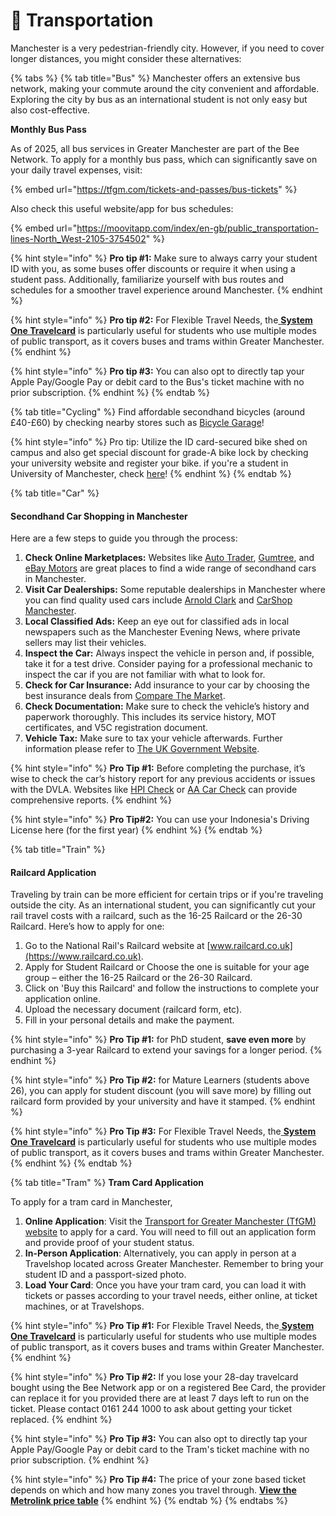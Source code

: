 # 🚌 Transportation

Manchester is a very pedestrian-friendly city. However, if you need to cover longer distances, you might consider these alternatives:

{% tabs %}
{% tab title="Bus" %}
Manchester offers an extensive bus network, making your commute around the city convenient and affordable. Exploring the city by bus as an international student is not only easy but also cost-effective.

**Monthly Bus Pass**

As of 2025, all bus services in Greater Manchester are part of the Bee Network.
To apply for a monthly bus pass, which can significantly save on your daily travel expenses, visit:

{% embed url="https://tfgm.com/tickets-and-passes/bus-tickets" %}

Also check this useful website/app for bus schedules:

{% embed url="https://moovitapp.com/index/en-gb/public_transportation-lines-North_West-2105-3754502" %}

{% hint style="info" %}
**Pro tip #1:** Make sure to always carry your student ID with you, as some buses offer discounts or require it when using a student pass. Additionally, familiarize yourself with bus routes and schedules for a smoother travel experience around Manchester.
{% endhint %}

{% hint style="info" %}
**Pro tip #2:** For Flexible Travel Needs, the[ **System One Travelcard**](https://www.systemonetravel.co.uk/travelcard-finder/) is particularly useful for students who use multiple modes of public transport, as it covers buses and trams within Greater Manchester.
{% endhint %}

{% hint style="info" %}
**Pro tip #3:** You can also opt to directly tap your Apple Pay/Google Pay or debit card to the Bus's ticket machine with no prior subscription.
{% endhint %}
{% endtab %}

{% tab title="Cycling" %}
Find affordable secondhand bicycles (around £40-£60) by checking nearby stores such as [Bicycle Garage](https://www.google.com/maps/place/Bicycle+Garage/@53.4605276,-2.2354988,17z/data=!3m1!4b1!4m6!3m5!1s0x487bb21ad844c11f:0xd6df73ae23f1bd4c!8m2!3d53.4605244!4d-2.2329185!16s%2Fg%2F1pp2wy15t?entry=ttu)!

{% hint style="info" %}
Pro tip: Utilize the ID card-secured bike shed on campus and also get special discount for grade-A bike lock by checking your university website and register your bike. if you're a student in University of Manchester, check [here](https://www.estates.manchester.ac.uk/services/security/ourservices/crimereduction/cyclesecurity/)!
{% endhint %}
{% endtab %}

{% tab title="Car" %}
#### Secondhand Car Shopping in Manchester

Here are a few steps to guide you through the process:

1. **Check Online Marketplaces:** Websites like [Auto Trader](https://www.autotrader.co.uk/), [Gumtree](https://www.gumtree.com/cars/manchester), and [eBay Motors](https://www.ebay.co.uk/b/Cars-31361/bn_1839035) are great places to find a wide range of secondhand cars in Manchester.
2. **Visit Car Dealerships:** Some reputable dealerships in Manchester where you can find quality used cars include [Arnold Clark](https://www.arnoldclark.com/used-cars/manchester) and [CarShop Manchester](https://www.carshop.co.uk/used-cars/manchester).
3. **Local Classified Ads:** Keep an eye out for classified ads in local newspapers such as the Manchester Evening News, where private sellers may list their vehicles.
4. **Inspect the Car:** Always inspect the vehicle in person and, if possible, take it for a test drive. Consider paying for a professional mechanic to inspect the car if you are not familiar with what to look for.
5. **Check for Car Insurance:** Add insurance to your car by choosing the best insurance deals from [Compare The Market](https://www.comparethemarket.com/).
6. **Check Documentation:** Make sure to check the vehicle’s history and paperwork thoroughly. This includes its service history, MOT certificates, and V5C registration document.
7. **Vehicle Tax:** Make sure to tax your vehicle afterwards. Further information please refer to [The UK Government Website](https://www.gov.uk/vehicle-tax).

{% hint style="info" %}
**Pro Tip #1:** Before completing the purchase, it’s wise to check the car’s history report for any previous accidents or issues with the DVLA. Websites like [HPI Check](https://www.hpicheck.com/) or [AA Car Check](https://www.theaa.com/car-data-checks/) can provide comprehensive reports.
{% endhint %}

{% hint style="info" %}
**Pro Tip#2:** You can use your Indonesia's Driving License here (for the first year)
{% endhint %}
{% endtab %}

{% tab title="Train" %}
#### Railcard Application

Traveling by train can be more efficient for certain trips or if you're traveling outside the city. As an international student, you can significantly cut your rail travel costs with a railcard, such as the 16-25 Railcard or the 26-30 Railcard. Here’s how to apply for one:

1. Go to the National Rail's Railcard website at [www.railcard.co.uk](https://www.railcard.co.uk).
2. Apply for Student Railcard or Choose the one is suitable for your age group – either the 16-25 Railcard or the 26-30 Railcard.
3. Click on 'Buy this Railcard' and follow the instructions to complete your application online.
4. Upload the necessary document (railcard form, etc).
5. Fill in your personal details and make the payment.

{% hint style="info" %}
**Pro Tip #1:** for PhD student, **save even more** by purchasing a 3-year Railcard to extend your savings for a longer period.
{% endhint %}

{% hint style="info" %}
**Pro Tip #2:** for Mature Learners (students above 26), you can apply for student discount (you will save more) by filling out railcard form provided by your university and have it stamped.
{% endhint %}

{% hint style="info" %}
**Pro Tip #3:** For Flexible Travel Needs, the[ **System One Travelcard**](https://www.systemonetravel.co.uk/travelcard-finder/) is particularly useful for students who use multiple modes of public transport, as it covers buses and trams within Greater Manchester.
{% endhint %}
{% endtab %}

{% tab title="Tram" %}
**Tram Card Application**

To apply for a tram card in Manchester,

1. **Online Application**: Visit the [Transport for Greater Manchester (TfGM) website](https://getacard.beenetwork.com/home.faces) to apply for a card. You will need to fill out an application form and provide proof of your student status.
2. **In-Person Application**: Alternatively, you can apply in person at a Travelshop located across Greater Manchester. Remember to bring your student ID and a passport-sized photo.
3. **Load Your Card**: Once you have your tram card, you can load it with tickets or passes according to your travel needs, either online, at ticket machines, or at Travelshops.

{% hint style="info" %}
**Pro Tip #1:** For Flexible Travel Needs, the[ **System One Travelcard**](https://www.systemonetravel.co.uk/travelcard-finder/) is particularly useful for students who use multiple modes of public transport, as it covers buses and trams within Greater Manchester.
{% endhint %}

{% hint style="info" %}
**Pro Tip #2:** If you lose your 28-day travelcard bought using the Bee Network app or on a registered Bee Card, the provider can replace it for you provided there are at least 7 days left to run on the ticket. Please contact 0161 244 1000 to ask about getting your ticket replaced.
{% endhint %}

{% hint style="info" %}
**Pro Tip #3:** You can also opt to directly tap your Apple Pay/Google Pay or debit card to the Tram's ticket machine with no prior subscription.
{% endhint %}

{% hint style="info" %}
**Pro Tip #4:** The price of your zone based ticket depends on which and how many zones you travel through. [**View the Metrolink price table**](https://assets.ctfassets.net/nv7y93idf4jq/2kQt9PbWpvjb4zxA2DJMbq/02be3d571aa672fb97833ea3433954e7/Metrolink_Fares_Change_2020_A4_WEB.pdf)
{% endhint %}
{% endtab %}
{% endtabs %}

